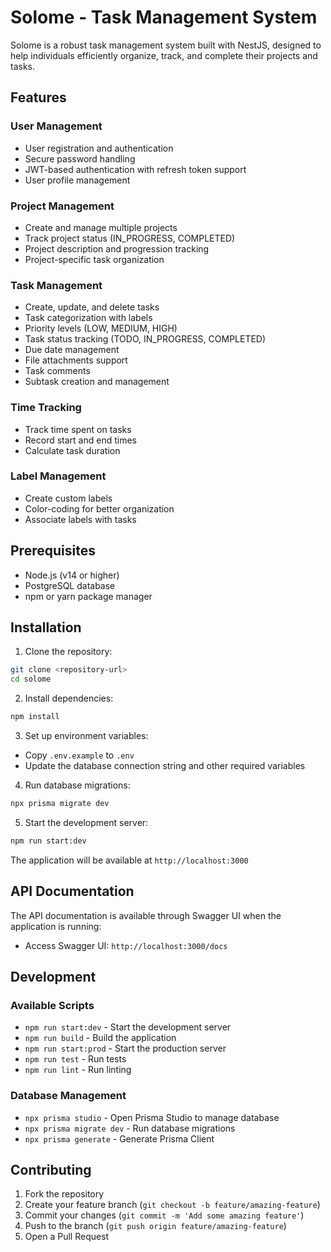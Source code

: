 # Solome - Task Management System

Solome is a robust task management system built with NestJS, designed to help individuals efficiently organize, track, and complete their projects and tasks.

## Features

### User Management

- User registration and authentication
- Secure password handling
- JWT-based authentication with refresh token support
- User profile management

### Project Management

- Create and manage multiple projects
- Track project status (IN_PROGRESS, COMPLETED)
- Project description and progression tracking
- Project-specific task organization

### Task Management

- Create, update, and delete tasks
- Task categorization with labels
- Priority levels (LOW, MEDIUM, HIGH)
- Task status tracking (TODO, IN_PROGRESS, COMPLETED)
- Due date management
- File attachments support
- Task comments
- Subtask creation and management

### Time Tracking

- Track time spent on tasks
- Record start and end times
- Calculate task duration

### Label Management

- Create custom labels
- Color-coding for better organization
- Associate labels with tasks

## Prerequisites

- Node.js (v14 or higher)
- PostgreSQL database
- npm or yarn package manager

## Installation

1. Clone the repository:

```bash
git clone <repository-url>
cd solome
```

2. Install dependencies:

```bash
npm install
```

3. Set up environment variables:

- Copy `.env.example` to `.env`
- Update the database connection string and other required variables

4. Run database migrations:

```bash
npx prisma migrate dev
```

5. Start the development server:

```bash
npm run start:dev
```

The application will be available at `http://localhost:3000`

## API Documentation

The API documentation is available through Swagger UI when the application is running:

- Access Swagger UI: `http://localhost:3000/docs`

## Development

### Available Scripts

- `npm run start:dev` - Start the development server
- `npm run build` - Build the application
- `npm run start:prod` - Start the production server
- `npm run test` - Run tests
- `npm run lint` - Run linting

### Database Management

- `npx prisma studio` - Open Prisma Studio to manage database
- `npx prisma migrate dev` - Run database migrations
- `npx prisma generate` - Generate Prisma Client

## Contributing

1. Fork the repository
2. Create your feature branch (`git checkout -b feature/amazing-feature`)
3. Commit your changes (`git commit -m 'Add some amazing feature'`)
4. Push to the branch (`git push origin feature/amazing-feature`)
5. Open a Pull Request
